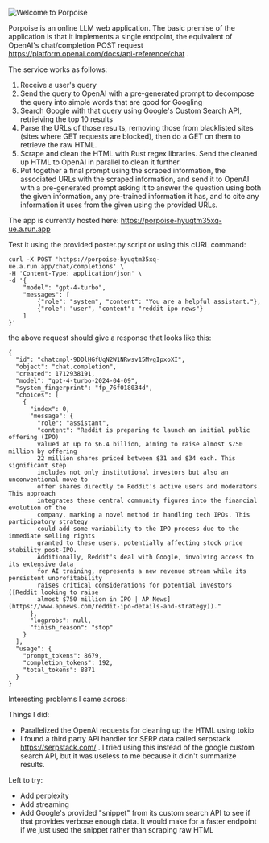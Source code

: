 ![Welcome to Porpoise](https://assets.iflscience.com/assets/articleNo/73290/aImg/74736/smiling-porpoise-o.webp)

Porpoise is an online LLM web application. The basic premise of the application is that it implements a single endpoint, the equivalent of OpenAI's chat/completion POST request https://platform.openai.com/docs/api-reference/chat .

The service works as follows:

1. Receive a user's query 
2. Send the query to OpenAI with a pre-generated prompt to decompose the query into simple words that are good for Googling 
3. Search Google with that query using Google's Custom Search API, retrieiving the top 10 results 
4. Parse the URLs of those results, removing those from blacklisted sites (sites where GET requests are blocked), then do a GET on them to retrieve the raw HTML.
5. Scrape and clean the HTML with Rust regex libraries. Send the cleaned up HTML to OpenAI in parallel to clean it further. 
6. Put together a final prompt using the scraped information, the associated URLs with the scraped information, and send it to OpenAI with a pre-generated prompt asking it to answer the question using both the given information, any pre-trained information it has, and to cite any information it uses from the given using the provided URLs.


The app is currently hosted here: https://porpoise-hyuqtm35xq-ue.a.run.app

Test it using the provided poster.py script or using this cURL command:
```
curl -X POST 'https://porpoise-hyuqtm35xq-ue.a.run.app/chat/completions' \
-H 'Content-Type: application/json' \
-d '{
    "model": "gpt-4-turbo",
    "messages": [
        {"role": "system", "content": "You are a helpful assistant."},
        {"role": "user", "content": "reddit ipo news"}
    ]
}'
```

the above request should give a response that looks like this:
```
{
  "id": "chatcmpl-9DDlHGfUqN2W1NRwsv15MvgIpxoXI",
  "object": "chat.completion",
  "created": 1712938191,
  "model": "gpt-4-turbo-2024-04-09",
  "system_fingerprint": "fp_76f018034d",
  "choices": [
    {
      "index": 0,
      "message": {
        "role": "assistant",
        "content": "Reddit is preparing to launch an initial public offering (IPO) 
        valued at up to $6.4 billion, aiming to raise almost $750 million by offering 
        22 million shares priced between $31 and $34 each. This significant step 
        includes not only institutional investors but also an unconventional move to 
        offer shares directly to Reddit's active users and moderators. This approach 
        integrates these central community figures into the financial evolution of the 
        company, marking a novel method in handling tech IPOs. This participatory strategy 
        could add some variability to the IPO process due to the immediate selling rights 
        granted to these users, potentially affecting stock price stability post-IPO. 
        Additionally, Reddit's deal with Google, involving access to its extensive data 
        for AI training, represents a new revenue stream while its persistent unprofitability 
        raises critical considerations for potential investors ([Reddit looking to raise 
        almost $750 million in IPO | AP News](https://www.apnews.com/reddit-ipo-details-and-strategy))."
      },
      "logprobs": null,
      "finish_reason": "stop"
    }
  ],
  "usage": {
    "prompt_tokens": 8679,
    "completion_tokens": 192,
    "total_tokens": 8871
  }
}
```
Interesting problems I came across: 


Things I did: 
- Parallelized the OpenAI requests for cleaning up the HTML using tokio
- I found a third party API handler for SERP data called serpstack https://serpstack.com/ . I tried using this instead of the google custom search API, but it was useless to me because it didn't summarize results.

Left to try: 
- Add perplexity 
- Add streaming 
- Add Google's provided "snippet" from its custom search API to see if that provides verbose enough data. It would make for a faster endpoint if we just used the snippet rather than scraping raw HTML